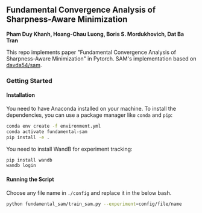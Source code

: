 ## Fundamental Convergence Analysis of Sharpness-Aware Minimization

**Pham Duy Khanh, Hoang-Chau Luong, Boris S. Mordukhovich, Dat Ba Tran**

This repo implements paper "Fundamental Convergence Analysis of Sharpness-Aware Minimization" in Pytorch. SAM's implementation based on [davda54/sam](https://github.com/davda54/sam).

### Getting Started

#### Installation

You need to have Anaconda installed on your machine. To install the dependencies, you can use a package manager like `conda` and `pip`:

```bash
conda env create -f environment.yml
conda activate fundamental-sam
pip install -e .
```

You need to install WandB for experiment tracking:

```bash
pip install wandb
wandb login
```

#### Running the Script

Choose any file name in `./config` and replace it in the below bash.

```bash
python fundamental_sam/train_sam.py --experiment=config/file/name
```